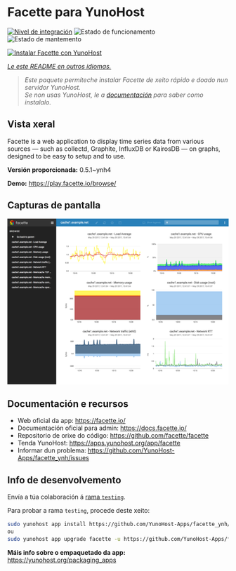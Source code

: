 <!--
NOTA: Este README foi creado automáticamente por <https://github.com/YunoHost/apps/tree/master/tools/readme_generator>
NON debe editarse manualmente.
-->

# Facette para YunoHost

[![Nivel de integración](https://dash.yunohost.org/integration/facette.svg)](https://dash.yunohost.org/appci/app/facette) ![Estado de funcionamento](https://ci-apps.yunohost.org/ci/badges/facette.status.svg) ![Estado de mantemento](https://ci-apps.yunohost.org/ci/badges/facette.maintain.svg)

[![Instalar Facette con YunoHost](https://install-app.yunohost.org/install-with-yunohost.svg)](https://install-app.yunohost.org/?app=facette)

*[Le este README en outros idiomas.](./ALL_README.md)*

> *Este paquete permíteche instalar Facette de xeito rápido e doado nun servidor YunoHost.*  
> *Se non usas YunoHost, le a [documentación](https://yunohost.org/install) para saber como instalalo.*

## Vista xeral

Facette is a web application to display time series data from various sources — such as collectd, Graphite, InfluxDB or KairosDB — on graphs, designed to be easy to setup and to use.

**Versión proporcionada:** 0.5.1~ynh4

**Demo:** <https://play.facette.io/browse/>

## Capturas de pantalla

![Captura de pantalla de Facette](./doc/screenshots/screenshot.png)

## Documentación e recursos

- Web oficial da app: <https://facette.io/>
- Documentación oficial para admin: <https://docs.facette.io/>
- Repositorio de orixe do código: <https://github.com/facette/facette>
- Tenda YunoHost: <https://apps.yunohost.org/app/facette>
- Informar dun problema: <https://github.com/YunoHost-Apps/facette_ynh/issues>

## Info de desenvolvemento

Envía a túa colaboración á [rama `testing`](https://github.com/YunoHost-Apps/facette_ynh/tree/testing).

Para probar a rama `testing`, procede deste xeito:

```bash
sudo yunohost app install https://github.com/YunoHost-Apps/facette_ynh/tree/testing --debug
ou
sudo yunohost app upgrade facette -u https://github.com/YunoHost-Apps/facette_ynh/tree/testing --debug
```

**Máis info sobre o empaquetado da app:** <https://yunohost.org/packaging_apps>
